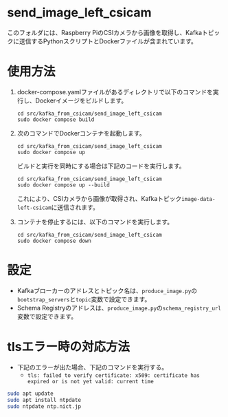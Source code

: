 # send_image_left_csicam

このフォルダには、Raspberry PiのCSIカメラから画像を取得し、Kafkaトピックに送信するPythonスクリプトとDockerファイルが含まれています。

# 使用方法

1. docker-compose.yamlファイルがあるディレクトリで以下のコマンドを実行し、Dockerイメージをビルドします。

   ```
   cd src/kafka_from_csicam/send_image_left_csicam
   sudo docker compose build
   ```

2. 次のコマンドでDockerコンテナを起動します。

   ```
   cd src/kafka_from_csicam/send_image_left_csicam
   sudo docker compose up
   ```

   ビルドと実行を同時にする場合は下記のコードを実行します。
   ```
   cd src/kafka_from_csicam/send_image_left_csicam
   sudo docker compose up --build
   ```

   これにより、CSIカメラから画像が取得され、Kafkaトピック`image-data-left-csicam`に送信されます。

3. コンテナを停止するには、以下のコマンドを実行します。

   ```
   cd src/kafka_from_csicam/send_image_left_csicam
   sudo docker compose down
   ```

# 設定

- Kafkaブローカーのアドレスとトピック名は、`produce_image.py`の`bootstrap_servers`と`topic`変数で設定できます。
- Schema Registryのアドレスは、`produce_image.py`の`schema_registry_url`変数で設定できます。

# tlsエラー時の対応方法
* 下記のエラーが出た場合、下記のコマンドを実行する。
  * `tls: failed to verify certificate: x509: certificate has expired or is not yet valid: current time`
```bash
sudo apt update
sudo apt install ntpdate
sudo ntpdate ntp.nict.jp
```

